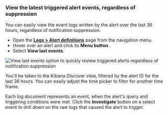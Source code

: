 ### View the latest triggered alert events, regardless of suppression

You can easily view the event logs written by the alert over the last 36 hours, regardless of notification suppression.

* Open the [**Logs > Alert definitions**](https://app.logz.io/#/dashboard/triggers/alert-definitions)
page from the navigation menu.
* Hover over an alert and click its **Menu button <i class="li li-ellipsis-v"></i>**.
* Select **View last events**.

![View last events option to quickly review triggered alerts regardless of notification suppression](https://dytvr9ot2sszz.cloudfront.net/logz-docs/alerts/view-last-events-new-nav.png)

You'll be taken to the Kibana Discover view, filtered by the alert ID for the last 36 hours. You can easily adjust the time picker to filter for another time frame.

Each log document represents an event, when the alert's query and triggering conditions were met. Click the **Investigate** button on a select event to drill down on the raw logs that caused the alert to trigger.

